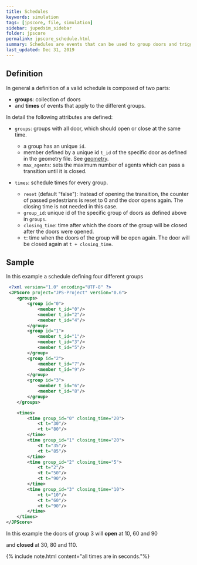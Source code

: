 ```yaml
---
title: Schedules
keywords: simulation
tags: [jpscore, file, simulation]
sidebar: jupedsim_sidebar
folder: jpscore
permalink: jpscore_schedule.html
summary: Schedules are events that can be used to group doors and trigger events groupwise at certain points of time.
last_updated: Dec 31, 2019
---
```


## Definition

In general a definition of a valid schedule is composed of two parts:

- **groups**: collection of doors
- and **times** of events that apply to the different groups.

In detail the following attributes are defined:

-  `groups`: groups with all door, which should open or close at the same time.
   -  a group has an unique `id`.
   -  member defined by a unique id `t_id`  of the specific door as defined in the geometry file. See [geometry](jpscore_geometry.html).
   - `max_agents`: sets the maximum number of agents which can pass a transition until it is closed.

-  `times`: schedule times for every group.
   - `reset` (default "false"): Instead of opening the transition, the counter of passed pedestrians is reset to 0 and the door opens again. The closing time is not needed in this case.
   -  `group_id`: unique id of the specific group of doors as defined above in `groups`.
   -  `closing_time`: time after which the doors of the group will be closed after the doors were opened.
   -  `t`: time when the doors of the group will be open again. The door will be closed again at `t + closing_time`.

## Sample

In this example a schedule defining four different groups 

```xml
 <?xml version="1.0" encoding="UTF-8" ?>
 <JPScore project="JPS-Project" version="0.6">
    <groups>
        <group id="0">
            <member t_id="0"/>
            <member t_id="2"/>
            <member t_id="4"/>
        </group>
        <group id="1">
            <member t_id="1"/>
            <member t_id="3"/>
            <member t_id="5"/>
        </group>
        <group id="2">
            <member t_id="7"/>
            <member t_id="9"/>
        </group>
        <group id="3">
            <member t_id="6"/>
            <member t_id="8"/>
        </group>
    </groups>

    <times>
        <time group_id="0" closing_time="20">
            <t t="30"/>
            <t t="80"/>
        </time>
        <time group_id="1" closing_time="20">
            <t t="35"/>
            <t t="85"/>
        </time>
        <time group_id="2" closing_time="5">
            <t t="2"/>
            <t t="50"/>
            <t t="90"/>
        </time>
        <time group_id="3" closing_time="10">
            <t t="10"/>
            <t t="60"/>
            <t t="90"/>
        </time>
    </times>
</JPScore>
```

In this example the doors of group 3 will **open** at 10, 60 and 90

and **closed** at 30, 80 and 110.

{% include note.html content="all times are in seconds."%}

